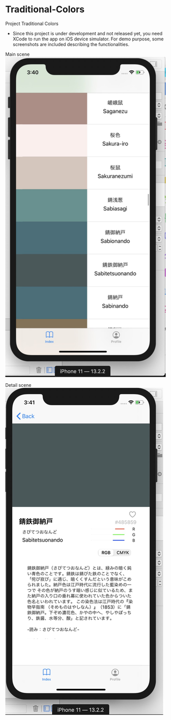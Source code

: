 # Traditional-Colors

Project Traditional Colors

* Since this project is under development and not released yet, you need XCode to run the app on iOS device simulator.
  For demo purpose, some screenshots are included describing the functionalities.
  

Main scene
![app main scene](https://github.com/akirastarlord/Traditional-Colors/blob/master/demo%20images/app%20demo%20main%20view.jpg?raw=true)



Detail scene
![app detail scene](demo%20images/app%20demo%20detail%20view.jpg?raw=true)
